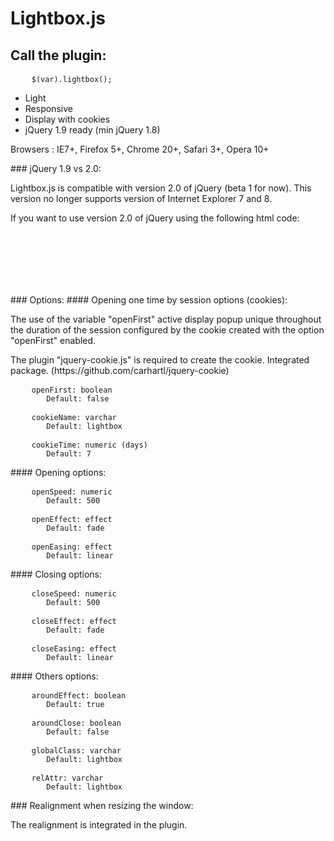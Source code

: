 # Lightbox.js
## Call the plugin:
<pre>
    <code>$(var).lightbox();</code>
</pre>
<ul>
    <li>Light</li>
    <li>Responsive</li>
    <li>Display with cookies</li>
    <li>jQuery 1.9 ready (min jQuery 1.8)</li>
</ul>
<p>Browsers : IE7+, Firefox 5+, Chrome 20+, Safari 3+, Opera 10+ </p>
### jQuery 1.9 vs 2.0:
<p>Lightbox.js is compatible with version 2.0 of jQuery (beta 1 for now). This version no longer supports version of
    Internet Explorer 7 and 8.</p>
<p>If you want to use version 2.0 of jQuery using the following html code:</p>
<pre>
    <code>
        <!--[if lt IE 9]>
        <script src="jquery-1.9.0.js"></script>
        <![endif]-->
        <!--[if gte IE 9]><!-->
        <script src="jquery-2.0.0.js"></script>
        <!--[endif]-->
    </code>
</pre>
### Options:
#### Opening one time by session options (cookies):
<p>The use of the variable "openFirst" active display popup unique throughout the duration of the session configured by
    the cookie created with the option "openFirst" enabled.</p>
<p>The plugin "jquery-cookie.js" is required to create the cookie. Integrated package.
    (https://github.com/carhartl/jquery-cookie)</p>
<pre>
    <code>openFirst: boolean
        Default: false</code>
</pre>
<pre>
    <code>cookieName: varchar
        Default: lightbox</code>
</pre>
<pre>
    <code>cookieTime: numeric (days)
        Default: 7</code>
</pre>
#### Opening options:
<pre>
    <code>openSpeed: numeric
        Default: 500</code>
</pre>
<pre>
    <code>openEffect: effect
        Default: fade</code>
</pre>
<pre>
    <code>openEasing: effect
        Default: linear</code>
</pre>
#### Closing options:
<pre>
    <code>closeSpeed: numeric
        Default: 500</code>
</pre>
<pre>
    <code>closeEffect: effect
        Default: fade</code>
</pre>
<pre>
    <code>closeEasing: effect
        Default: linear</code>
</pre>
#### Others options:
<pre>
    <code>aroundEffect: boolean
        Default: true</code>
</pre>
<pre>
    <code>aroundClose: boolean
        Default: false</code>
</pre>
<pre>
    <code>globalClass: varchar
        Default: lightbox</code>
</pre>
<pre>
    <code>relAttr: varchar
        Default: lightbox</code>
</pre>
### Realignment when resizing the window:
<p>The realignment is integrated in the plugin.</p>